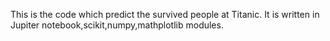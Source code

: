 This is the code which predict the survived people at Titanic.
It is written in Jupiter notebook,scikit,numpy,mathplotlib modules.
